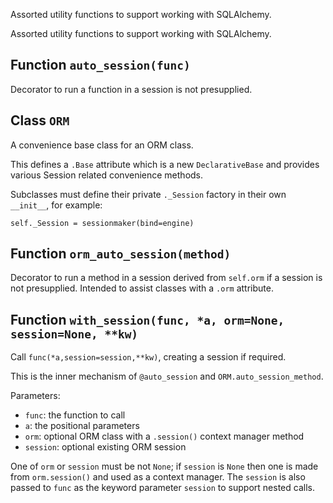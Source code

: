 Assorted utility functions to support working with SQLAlchemy.


Assorted utility functions to support working with SQLAlchemy.

## Function `auto_session(func)`

Decorator to run a function in a session is not presupplied.

## Class `ORM`

A convenience base class for an ORM class.

This defines a `.Base` attribute which is a new `DeclarativeBase`
and provides various Session related convenience methods.

Subclasses must define their private `._Session` factory in
their own `__init__`, for example:

    self._Session = sessionmaker(bind=engine)

## Function `orm_auto_session(method)`

Decorator to run a method in a session derived from `self.orm`
if a session is not presupplied.
Intended to assist classes with a `.orm` attribute.

## Function `with_session(func, *a, orm=None, session=None, **kw)`

Call `func(*a,session=session,**kw)`, creating a session if required.

This is the inner mechanism of `@auto_session` and
`ORM.auto_session_method`.

Parameters:
* `func`: the function to call
* `a`: the positional parameters
* `orm`: optional ORM class with a `.session()` context manager method
* `session`: optional existing ORM session

One of `orm` or `session` must be not `None`; if `session`
is `None` then one is made from `orm.session()` and used as
a context manager. The `session` is also passed to `func` as
the keyword parameter `session` to support nested calls.
